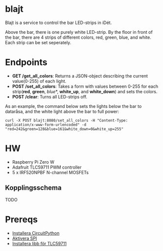 # blajt
Blajt is a service to control the bar LED-strips in iDét.

Above the bar, there is one purely white LED-strip. By the floor in front of the bar, there are 4 strips of different colors, red, green, blue, and white. Each strip can be set seperately.

# Endpoints
 - **GET /get_all_colors**: Returns a JSON-object describing the current value(0-255) of each light.
 - **POST /set_all_colors**: Takes a form with values between 0-255 for each strip(**red**, **green**, *blue**, **white_up**, and **white_down**) and sets the colors.
 - **POST /clear**: Turns all LED-strips off.
 
As an example, the command below sets the lights below the bar to dataråsa, and the white light above the bar to full power:

`curl -X POST blajt:8080/set_all_colors -H "Content-Type: application/x-www-form-urlencoded" -d "red=242&green=128&blue=161&white_down=0&white_up=255"`
# HW
 - Raspberry Pi Zero W
 - Adafruit TLC59711 PWM controller
 - 5 x IRF520NPBF N-channel MOSFETs

## Kopplingsschema
TODO

# Prereqs
 - [Installera CircuitPython](https://learn.adafruit.com/circuitpython-on-raspberrypi-linux/installing-circuitpython-on-raspberry-pi)
 - [Aktivera SPI](https://www.raspberrypi-spy.co.uk/2014/08/enabling-the-spi-interface-on-the-raspberry-pi/)
 - [Installera libb för TLC59711](https://github.com/adafruit/Adafruit_CircuitPython_TLC59711)
